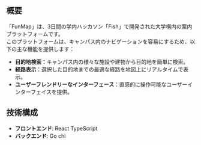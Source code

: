 ## 概要

「FunMap」は、3日間の学内ハッカソン「Fish」で開発された大学構内の案内プラットフォームです。<br/>
このプラットフォームは、キャンパス内のナビゲーションを容易にするため、以下の主な機能を提供します：<br/>

- **目的地検索**：キャンパス内の様々な施設や建物から目的地を簡単に検索。
- **経路表示**：選択した目的地までの最適な経路を地図上にリアルタイムで表示。
- **ユーザーフレンドリーなインターフェース**：直感的に操作可能なユーザーインターフェイスを提供。

## 技術構成
- **フロントエンド**: React TypeScript
- **バックエンド**: Go chi

